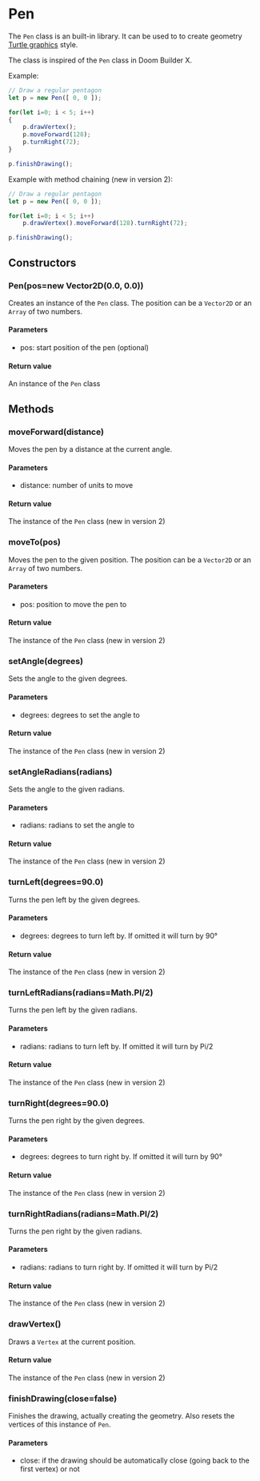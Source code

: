 # Pen

The `Pen` class is an built-in library. It can be used to to create geometry [Turtle graphics](https://en.wikipedia.org/wiki/Turtle_graphics) style.

The class is inspired of the `Pen` class in Doom Builder X.

Example:

```js
// Draw a regular pentagon
let p = new Pen([ 0, 0 ]);

for(let i=0; i < 5; i++)
{
	p.drawVertex();
	p.moveForward(128);
	p.turnRight(72);
}

p.finishDrawing();
```

Example with method chaining (new in version 2):

```js
// Draw a regular pentagon
let p = new Pen([ 0, 0 ]);

for(let i=0; i < 5; i++)
	p.drawVertex().moveForward(128).turnRight(72);

p.finishDrawing();
```

## Constructors

### Pen(pos=new Vector2D(0.0, 0.0))
Creates an instance of the `Pen` class. The position can be a `Vector2D` or an `Array` of two numbers.
#### Parameters
* pos: start position of the pen (optional)
#### Return value
An instance of the `Pen` class

## Methods

### moveForward(distance)
Moves the pen by a distance at the current angle.
#### Parameters
* distance: number of units to move
#### Return value
The instance of the `Pen` class (new in version 2)

### moveTo(pos)
Moves the pen to the given position. The position can be a `Vector2D` or an `Array` of two numbers.
#### Parameters
* pos: position to move the pen to
#### Return value
The instance of the `Pen` class (new in version 2)

### setAngle(degrees)
Sets the angle to the given degrees.
#### Parameters
* degrees: degrees to set the angle to
#### Return value
The instance of the `Pen` class (new in version 2)

### setAngleRadians(radians)
Sets the angle to the given radians.
#### Parameters
* radians: radians to set the angle to
#### Return value
The instance of the `Pen` class (new in version 2)

### turnLeft(degrees=90.0)
Turns the pen left by the given degrees.
#### Parameters
* degrees: degrees to turn left by. If omitted it will turn by 90°
#### Return value
The instance of the `Pen` class (new in version 2)

### turnLeftRadians(radians=Math.PI/2)
Turns the pen left by the given radians.
#### Parameters
* radians: radians to turn left by. If omitted it will turn by Pi/2
#### Return value
The instance of the `Pen` class (new in version 2)

### turnRight(degrees=90.0)
Turns the pen right by the given degrees.
#### Parameters
* degrees: degrees to turn right by. If omitted it will turn by 90°
#### Return value
The instance of the `Pen` class (new in version 2)

### turnRightRadians(radians=Math.PI/2)
Turns the pen right by the given radians.
#### Parameters
* radians: radians to turn right by. If omitted it will turn by Pi/2
#### Return value
The instance of the `Pen` class (new in version 2)

### drawVertex()
Draws a `Vertex` at the current position.
#### Return value
The instance of the `Pen` class (new in version 2)

### finishDrawing(close=false)
Finishes the drawing, actually creating the geometry. Also resets the vertices of this instance of `Pen`.
#### Parameters
* close: if the drawing should be automatically close (going back to the first vertex) or not